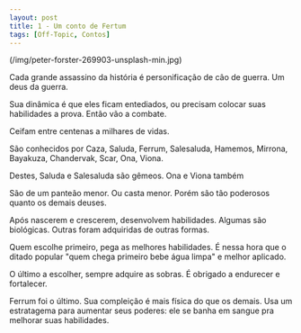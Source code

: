 ```yaml
---
layout: post
title: 1 - Um conto de Fertum
tags: [Off-Topic, Contos]
---
```

(/img/peter-forster-269903-unsplash-min.jpg)

Cada grande assassino da história é personificação de cão de guerra. Um deus da guerra.


Sua dinâmica é que eles ficam entediados, ou precisam colocar suas habilidades a prova. Então vão a combate.


Ceifam entre centenas a milhares de vidas.


São conhecidos por Caza, Saluda, Ferrum, Salesaluda, Hamemos, Mirrona, Bayakuza, Chandervak, Scar, Ona, Viona.


Destes, Saluda e Salesaluda são gêmeos. Ona e Viona também


São de um panteão menor. Ou casta menor. Porém são tão poderosos quanto os demais deuses.


Após nascerem e crescerem, desenvolvem habilidades. Algumas são biológicas. Outras foram adquiridas de outras formas.


Quem escolhe primeiro, pega as melhores habilidades. É nessa hora que o ditado popular "quem chega primeiro bebe água limpa" e melhor aplicado.


O último a escolher, sempre adquire as sobras. É obrigado a endurecer e fortalecer.


Ferrum foi o último. Sua compleição é mais física do que os demais. Usa um estratagema para aumentar seus poderes: ele se banha em sangue pra melhorar suas habilidades.  
